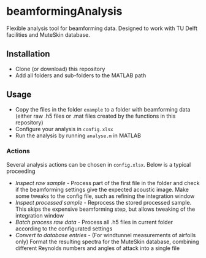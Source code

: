 # beamformingAnalysis
Flexible analysis tool for beamforming data. Designed to work with TU Delft facilities and MuteSkin database.
 
## Installation
- Clone (or download) this repository
- Add all folders and sub-folders to the MATLAB path

## Usage
- Copy the files in the folder `example` to a folder with beamforming data (either raw .h5 files or .mat files created by the functions in this repository)
- Configure your analysis in `config.xlsx`
- Run the analysis by running `analyse.m` in MATLAB

### Actions
Several analysis actions can be chosen in `config.xlsx`. Below is a typical proceeding
- _Inspect raw sample_ - Process part of the first file in the folder and check if the beamforming settings give the expected acoustic image. Make some tweaks to the config file, such as refining the integration window
- _Inspect processed sample_ - Reprocess the stored processed sample. This skips the expensive beamforming step, but allows tweaking of the integration window
- _Batch process raw data_ - Process all .h5 files in current folder according to the configurated settings
- _Convert to database entries_ - (For windtunnel measurements of airfoils only) Format the resulting spectra for the MuteSkin database, combining different Reynolds numbers and angles of attack into a single file
